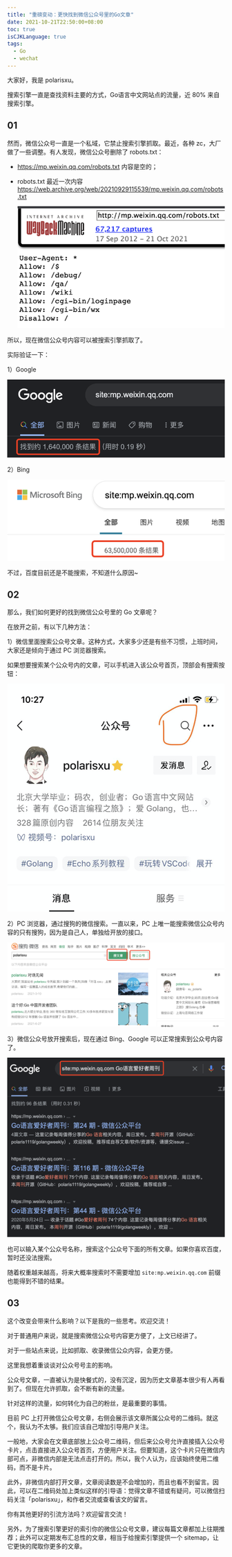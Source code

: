 ```yaml
---
title: "重磅变动：更快找到微信公众号里的Go文章"
date: 2021-10-21T22:50:00+08:00
toc: true
isCJKLanguage: true
tags: 
  - Go
  - wechat
---
```


大家好，我是 polarisxu。

搜索引擎一直是查找资料主要的方式，Go语言中文网站点的流量，近 80% 来自搜索引擎。

## 01

然而，微信公众号一直是一个私域，它禁止搜索引擎抓取。最近，各种 zc，大厂做了一些调整。有人发现，微信公众号删除了 robots.txt：

- <https://mp.weixin.qq.com/robots.txt> 内容是空的；

- robots.txt 最近一次内容 <https://web.archive.org/web/20210929115539/mp.weixin.qq.com/robots.txt>

  ![](imgs/wx-robots.png)

所以，现在微信公众号内容可以被搜索引擎抓取了。

实际验证一下：

1）Google

![谷歌](imgs/wx-google.png)

2）Bing

![Bing](imgs/wx-bing.png)

不过，百度目前还是不能搜索，不知道什么原因~

## 02

那么，我们如何更好的找到微信公众号里的 Go 文章呢？

在放开之前，有以下几种方法：

1）微信里面搜索公众号文章。这种方式，大家多少还是有些不习惯，上班时间，大家还是倾向于通过 PC 浏览器搜索。

如果想要搜索某个公众号内的文章，可以手机进入该公众号首页，顶部会有搜索按钮：

![公众号内部搜索](imgs/wx-inner.png)

2）PC 浏览器，通过搜狗的微信搜索。一直以来，PC 上唯一能搜索微信公众号内容的只有搜狗，因为是自己人，单独给开放的接口。

![搜狗](imgs/wx-sogou.png)

3）微信公众号放开搜索后，现在通过 Bing、Google 可以正常搜索到公众号内容了。

![Google-Go](imgs/wx-google-go.png)

也可以输入某个公众号名称，搜索这个公众号下面的所有文章。如果你喜欢百度，暂时还没法搜索。

随着权重越来越高，将来大概率搜索时不需要增加 `site:mp.weixin.qq.com` 前缀也能得到不错的结果。

## 03

这个改变会带来什么影响？以下是我的一些思考。欢迎交流！

对于普通用户来说，就是搜索微信公众号内容更方便了，上文已经讲了。

对于一些站点来说，比如抓取、收录微信公众内容，会更方便。

这里我想着重谈谈对公众号号主的影响。

公众号文章，一直被认为是快餐式的，没有沉淀，因为历史文章基本很少有人再看到了。但现在允许抓取，会不断有新的流量。

针对这样的流量，如何转化为自己的粉丝，是最重要的事情。

目前 PC 上打开微信公众号文章，右侧会展示该文章所属公众号的二维码。就这个，我认为不太够。我们应该自己增加引导用户关注。

一般地，大家会在文章底部放上公众号二维码，但后来公众号允许直接插入公众号卡片，点击直接进入公众号首页，方便用户关注。但要知道，这个卡片只在微信内部可点，非微信内部是无法点击打开的。所以，我个人认为，应该始终使用二维码，而不是卡片。

此外，非微信内部打开文章，文章阅读数是不会增加的，而且也看不到留言。因此，可以在二维码处加上类似这样的引导语：觉得文章不错或有疑问，可以微信扫码关注「polarisxu」，和作者交流或查看该文的留言。

你有其他更好的引流方法吗？欢迎留言交流！

另外，为了搜索引擎更好的索引你的微信公众号文章，建议每篇文章都加上往期推荐；此外可以定期发布汇总性的文章，相当于给搜索引擎提供一个 sitemap，让它更快的爬取你更多的文章。